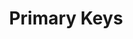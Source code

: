 ---
title: "Primary Keys"
metaTitle: "PostgreSQL Primary Keys | PostgreSQL Tutorial"
metaDescription: ""
---